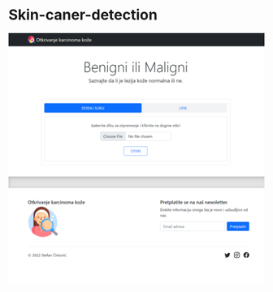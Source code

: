 # Skin-caner-detection

![](https://github.com/cirkovicstefan/Skin-caner-detection/blob/master/images/1.png)
